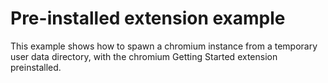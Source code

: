 Pre-installed extension example
===============================

This example shows how to spawn a chromium instance from a temporary user data directory,
with the chromium Getting Started extension preinstalled.
